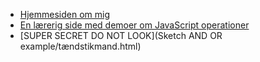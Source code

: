  - [Hjemmesiden om mig](Hjemmeside/index.html)
 - [En lærerig side med demoer om JavaScript operationer](JavaScriptOpretationer/jsOperationerRedirect.html)
 - [SUPER SECRET DO NOT LOOK](Sketch AND OR example/tændstikmand.html)